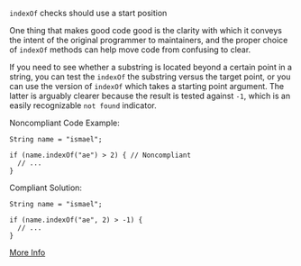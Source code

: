`indexOf` checks should use a start position

One thing that makes good code good is the clarity with which it conveys the intent of the original programmer to maintainers, and the proper choice of `indexOf` methods can help move code from confusing to clear.

If you need to see whether a substring is located beyond a certain point in a string, you can test the `indexOf` the substring versus the target point, or you can use the version of `indexOf` which takes a starting point argument. The latter is arguably clearer because the result is tested against `-1`, which is an easily recognizable `not found` indicator.

Noncompliant Code Example:

```
String name = "ismael";

if (name.indexOf("ae") > 2) { // Noncompliant
  // ...
}
```

Compliant Solution:

```
String name = "ismael";

if (name.indexOf("ae", 2) > -1) {
  // ...
}
```

[More Info](http://voidexception.weebly.com/array-index-out-of-bounds-exception.html)